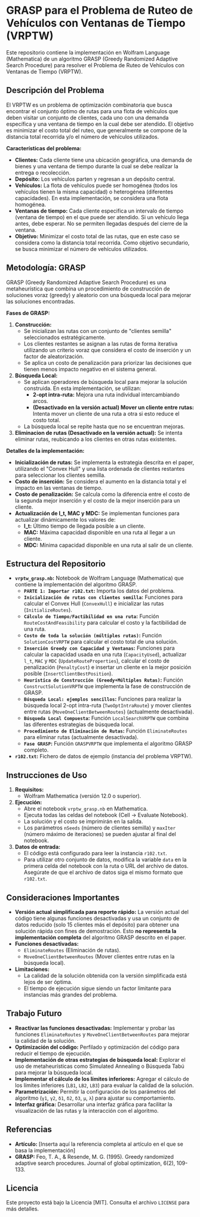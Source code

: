 # GRASP para el Problema de Ruteo de Vehículos con Ventanas de Tiempo (VRPTW)

Este repositorio contiene la implementación en Wolfram Language (Mathematica) de un algoritmo GRASP (Greedy Randomized Adaptive Search Procedure) para resolver el Problema de Ruteo de Vehículos con Ventanas de Tiempo (VRPTW).

## Descripción del Problema

El VRPTW es un problema de optimización combinatoria que busca encontrar el conjunto óptimo de rutas para una flota de vehículos que deben visitar un conjunto de clientes, cada uno con una demanda específica y una ventana de tiempo en la cual debe ser atendido. El objetivo es minimizar el costo total del ruteo, que generalmente se compone de la distancia total recorrida y/o el número de vehículos utilizados.

**Características del problema:**

*   **Clientes:** Cada cliente tiene una ubicación geográfica, una demanda de bienes y una ventana de tiempo durante la cual se debe realizar la entrega o recolección.
*   **Depósito:** Los vehículos parten y regresan a un depósito central.
*   **Vehículos:** La flota de vehículos puede ser homogénea (todos los vehículos tienen la misma capacidad) o heterogénea (diferentes capacidades). En esta implementación, se considera una flota homogénea.
*   **Ventanas de tiempo:** Cada cliente especifica un intervalo de tiempo (ventana de tiempo) en el que puede ser atendido. Si un vehículo llega antes, debe esperar. No se permiten llegadas después del cierre de la ventana.
*   **Objetivo:** Minimizar el costo total de las rutas, que en este caso se considera como la distancia total recorrida. Como objetivo secundario, se busca minimizar el número de vehículos utilizados.

## Metodología: GRASP

GRASP (Greedy Randomized Adaptive Search Procedure) es una metaheurística que combina un procedimiento de construcción de soluciones voraz (greedy) y aleatorio con una búsqueda local para mejorar las soluciones encontradas.

**Fases de GRASP:**

1.  **Construcción:**
    *   Se inicializan las rutas con un conjunto de "clientes semilla" seleccionados estratégicamente.
    *   Los clientes restantes se asignan a las rutas de forma iterativa utilizando un criterio voraz que considera el costo de inserción y un factor de aleatorización.
    *   Se aplica un costo de penalización para priorizar las decisiones que tienen menos impacto negativo en el sistema general.
2.  **Búsqueda Local:**
    *   Se aplican operadores de búsqueda local para mejorar la solución construida. En esta implementación, se utilizan:
        *   **2-opt intra-ruta:** Mejora una ruta individual intercambiando arcos.
        *   **(Desactivado en la versión actual) Mover un cliente entre rutas:** Intenta mover un cliente de una ruta a otra si esto reduce el costo total.
    * La búsqueda local se repite hasta que no se encuentran mejoras.
3.  **Eliminacion de rutas (Desactivado en la versión actual):** Se intenta eliminar rutas, reubicando a los clientes en otras rutas existentes.

**Detalles de la implementación:**

*   **Inicialización de rutas:** Se implementa la estrategia descrita en el paper, utilizando el "Convex Hull" y una lista ordenada de clientes restantes para seleccionar los clientes semilla.
*   **Costo de inserción:** Se considera el aumento en la distancia total y el impacto en las ventanas de tiempo.
*   **Costo de penalización:** Se calcula como la diferencia entre el costo de la segunda mejor inserción y el costo de la mejor inserción para un cliente.
*   **Actualización de l_t, MAC y MDC:** Se implementan funciones para actualizar dinámicamente los valores de:
    *   **l_t:** Último tiempo de llegada posible a un cliente.
    *   **MAC:** Máxima capacidad disponible en una ruta al llegar a un cliente.
    *   **MDC:** Mínima capacidad disponible en una ruta al salir de un cliente.

## Estructura del Repositorio

*   **`vrptw_grasp.nb`:**  Notebook de Wolfram Language (Mathematica) que contiene la implementación del algoritmo GRASP.
    *   **`PARTE 1: Importar r102.txt`:**  Importa los datos del problema.
    *   **`Inicialización de rutas con clientes semilla`:** Funciones para calcular el Convex Hull (`ConvexHull`) e inicializar las rutas (`InitializeRoutes`).
    *   **`Cálculo de Tiempo/Factibilidad en una ruta`:** Función `RouteCostAndFeasibility` para calcular el costo y la factibilidad de una ruta.
    *   **`Costo de toda la solución (múltiples rutas)`:** Función `SolutionCostVRPTW` para calcular el costo total de una solución.
    *   **`Inserción Greedy con Capacidad y Ventanas`:**  Funciones para calcular la capacidad usada en una ruta (`CapacityUsed`), actualizar `l_t`, `MAC` y `MDC` (`UpdateRouteProperties`), calcular el costo de penalización (`PenaltyCost`) e insertar un cliente en la mejor posición posible (`InsertClientBestPosition`).
    *   **`Heurística de Construcción (Greedy+Múltiples Rutas)`:** Función `ConstructSolutionVRPTW` que implementa la fase de construcción de GRASP.
    *   **`Búsqueda Local: ejemplos sencillos`:** Funciones para realizar la búsqueda local 2-opt intra-ruta (`TwoOptIntraRoute`) y mover clientes entre rutas (`MoveOneClientBetweenRoutes`) (actualmente desactivada).
    *   **`Búsqueda Local Compuesta`:** Función `LocalSearchVRPTW` que combina las diferentes estrategias de búsqueda local.
    *   **`Procedimiento de Eliminación de Rutas`:** Función `EliminateRoutes` para eliminar rutas (actualmente desactivada).
    *   **`Fase GRASP`:** Función `GRASPVRPTW` que implementa el algoritmo GRASP completo.
*   **`r102.txt`:** Fichero de datos de ejemplo (instancia del problema VRPTW).

## Instrucciones de Uso

1.  **Requisitos:**
    *   Wolfram Mathematica (versión 12.0 o superior).
2.  **Ejecución:**
    *   Abre el notebook `vrptw_grasp.nb` en Mathematica.
    *   Ejecuta todas las celdas del notebook (Cell -> Evaluate Notebook).
    *   La solución y el costo se imprimirán en la salida.
    *   Los parámetros `nSeeds` (número de clientes semilla) y `maxIter` (número máximo de iteraciones) se pueden ajustar al final del notebook.
3.  **Datos de entrada:**
    *   El código está configurado para leer la instancia `r102.txt`.
    *   Para utilizar otro conjunto de datos, modifica la variable `data` en la primera celda del notebook con la ruta o URL del archivo de datos. Asegúrate de que el archivo de datos siga el mismo formato que `r102.txt`.

## Consideraciones Importantes

*   **Versión actual simplificada para reporte rápido:** La versión actual del código tiene algunas funciones desactivadas y usa un conjunto de datos reducido (solo 15 clientes más el depósito) para obtener una solución rápida con fines de demostración.  Esto **no representa la implementación completa** del algoritmo GRASP descrito en el paper.
*   **Funciones desactivadas:**
    *   `EliminateRoutes` (Eliminación de rutas).
    *   `MoveOneClientBetweenRoutes` (Mover clientes entre rutas en la búsqueda local).
*   **Limitaciones:**
    *   La calidad de la solución obtenida con la versión simplificada está lejos de ser óptima.
    *   El tiempo de ejecución sigue siendo un factor limitante para instancias más grandes del problema.

## Trabajo Futuro

*   **Reactivar las funciones desactivadas:** Implementar y probar las funciones `EliminateRoutes` y `MoveOneClientBetweenRoutes` para mejorar la calidad de la solución.
*   **Optimización del código:**  Perfilado y optimización del código para reducir el tiempo de ejecución.
*   **Implementación de otras estrategias de búsqueda local:** Explorar el uso de metaheurísticas como Simulated Annealing o Búsqueda Tabú para mejorar la búsqueda local.
*   **Implementar el cálculo de los límites inferiores:** Agregar el cálculo de los límites inferiores (`LB1`, `LB2`, `LB3`) para evaluar la calidad de la solución.
*   **Parametrización:** Permitir la configuración de los parámetros del algoritmo  (`γ1`, `γ2`, `δ1`, `δ2`, `δ3`, `μ`, `λ`) para ajustar su comportamiento.
*   **Interfaz gráfica:** Desarrollar una interfaz gráfica para facilitar la visualización de las rutas y la interacción con el algoritmo.

## Referencias

*   **Artículo:**  [Inserta aquí la referencia completa al artículo en el que se basa la implementación]
*   **GRASP:** Feo, T. A., & Resende, M. G. (1995). Greedy randomized adaptive search procedures. Journal of global optimization, 6(2), 109-133.

## Licencia

Este proyecto está bajo la Licencia [MIT]. Consulta el archivo `LICENSE` para más detalles.

